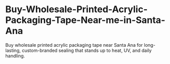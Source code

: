 # Buy-Wholesale-Printed-Acrylic-Packaging-Tape-Near-me-in-Santa-Ana
Buy wholesale printed acrylic packaging tape near Santa Ana for long-lasting, custom-branded sealing that stands up to heat, UV, and daily handling.

